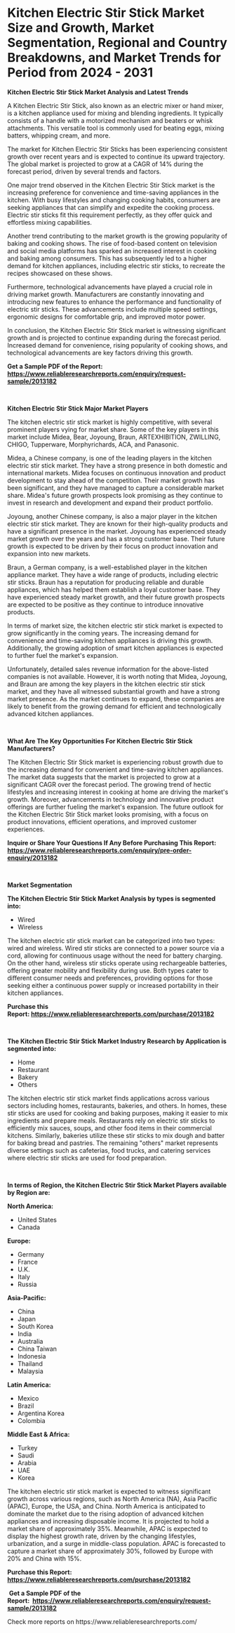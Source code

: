 <p><h1>Kitchen Electric Stir Stick Market Size and Growth, Market Segmentation, Regional and Country Breakdowns, and Market Trends for Period from 2024 -  2031</h1></p><p><strong>Kitchen Electric Stir Stick Market Analysis and Latest Trends</strong></p>
<p><p>A Kitchen Electric Stir Stick, also known as an electric mixer or hand mixer, is a kitchen appliance used for mixing and blending ingredients. It typically consists of a handle with a motorized mechanism and beaters or whisk attachments. This versatile tool is commonly used for beating eggs, mixing batters, whipping cream, and more.</p><p>The market for Kitchen Electric Stir Sticks has been experiencing consistent growth over recent years and is expected to continue its upward trajectory. The global market is projected to grow at a CAGR of 14% during the forecast period, driven by several trends and factors.</p><p>One major trend observed in the Kitchen Electric Stir Stick market is the increasing preference for convenience and time-saving appliances in the kitchen. With busy lifestyles and changing cooking habits, consumers are seeking appliances that can simplify and expedite the cooking process. Electric stir sticks fit this requirement perfectly, as they offer quick and effortless mixing capabilities.</p><p>Another trend contributing to the market growth is the growing popularity of baking and cooking shows. The rise of food-based content on television and social media platforms has sparked an increased interest in cooking and baking among consumers. This has subsequently led to a higher demand for kitchen appliances, including electric stir sticks, to recreate the recipes showcased on these shows.</p><p>Furthermore, technological advancements have played a crucial role in driving market growth. Manufacturers are constantly innovating and introducing new features to enhance the performance and functionality of electric stir sticks. These advancements include multiple speed settings, ergonomic designs for comfortable grip, and improved motor power.</p><p>In conclusion, the Kitchen Electric Stir Stick market is witnessing significant growth and is projected to continue expanding during the forecast period. Increased demand for convenience, rising popularity of cooking shows, and technological advancements are key factors driving this growth.</p></p>
<p><strong>Get a Sample PDF of the Report:&nbsp; <a href="https://www.reliableresearchreports.com/enquiry/request-sample/2013182">https://www.reliableresearchreports.com/enquiry/request-sample/2013182</a></strong></p>
<p>&nbsp;</p>
<p><strong>Kitchen Electric Stir Stick Major Market Players</strong></p>
<p><p>The kitchen electric stir stick market is highly competitive, with several prominent players vying for market share. Some of the key players in this market include Midea, Bear, Joyoung, Braun, ARTEXHIBITION, ZWILLING, CHIGO, Tupperware, Morphyrichards, ACA, and Panasonic.</p><p>Midea, a Chinese company, is one of the leading players in the kitchen electric stir stick market. They have a strong presence in both domestic and international markets. Midea focuses on continuous innovation and product development to stay ahead of the competition. Their market growth has been significant, and they have managed to capture a considerable market share. Midea's future growth prospects look promising as they continue to invest in research and development and expand their product portfolio.</p><p>Joyoung, another Chinese company, is also a major player in the kitchen electric stir stick market. They are known for their high-quality products and have a significant presence in the market. Joyoung has experienced steady market growth over the years and has a strong customer base. Their future growth is expected to be driven by their focus on product innovation and expansion into new markets.</p><p>Braun, a German company, is a well-established player in the kitchen appliance market. They have a wide range of products, including electric stir sticks. Braun has a reputation for producing reliable and durable appliances, which has helped them establish a loyal customer base. They have experienced steady market growth, and their future growth prospects are expected to be positive as they continue to introduce innovative products.</p><p>In terms of market size, the kitchen electric stir stick market is expected to grow significantly in the coming years. The increasing demand for convenience and time-saving kitchen appliances is driving this growth. Additionally, the growing adoption of smart kitchen appliances is expected to further fuel the market's expansion.</p><p>Unfortunately, detailed sales revenue information for the above-listed companies is not available. However, it is worth noting that Midea, Joyoung, and Braun are among the key players in the kitchen electric stir stick market, and they have all witnessed substantial growth and have a strong market presence. As the market continues to expand, these companies are likely to benefit from the growing demand for efficient and technologically advanced kitchen appliances.</p></p>
<p>&nbsp;</p>
<p><strong>What Are The Key Opportunities For Kitchen Electric Stir Stick Manufacturers?</strong></p>
<p><p>The Kitchen Electric Stir Stick market is experiencing robust growth due to the increasing demand for convenient and time-saving kitchen appliances. The market data suggests that the market is projected to grow at a significant CAGR over the forecast period. The growing trend of hectic lifestyles and increasing interest in cooking at home are driving the market's growth. Moreover, advancements in technology and innovative product offerings are further fueling the market's expansion. The future outlook for the Kitchen Electric Stir Stick market looks promising, with a focus on product innovations, efficient operations, and improved customer experiences.</p></p>
<p><strong>Inquire or Share Your Questions If Any Before Purchasing This Report: <a href="https://www.reliableresearchreports.com/enquiry/pre-order-enquiry/2013182">https://www.reliableresearchreports.com/enquiry/pre-order-enquiry/2013182</a></strong></p>
<p>&nbsp;</p>
<p><strong>Market Segmentation</strong></p>
<p><strong>The Kitchen Electric Stir Stick Market Analysis by types is segmented into:</strong></p>
<p><ul><li>Wired</li><li>Wireless</li></ul></p>
<p><p>The kitchen electric stir stick market can be categorized into two types: wired and wireless. Wired stir sticks are connected to a power source via a cord, allowing for continuous usage without the need for battery charging. On the other hand, wireless stir sticks operate using rechargeable batteries, offering greater mobility and flexibility during use. Both types cater to different consumer needs and preferences, providing options for those seeking either a continuous power supply or increased portability in their kitchen appliances.</p></p>
<p><strong>Purchase this Report:&nbsp;<a href="https://www.reliableresearchreports.com/purchase/2013182">https://www.reliableresearchreports.com/purchase/2013182</a></strong></p>
<p>&nbsp;</p>
<p><strong>The Kitchen Electric Stir Stick Market Industry Research by Application is segmented into:</strong></p>
<p><ul><li>Home</li><li>Restaurant</li><li>Bakery</li><li>Others</li></ul></p>
<p><p>The kitchen electric stir stick market finds applications across various sectors including homes, restaurants, bakeries, and others. In homes, these stir sticks are used for cooking and baking purposes, making it easier to mix ingredients and prepare meals. Restaurants rely on electric stir sticks to efficiently mix sauces, soups, and other food items in their commercial kitchens. Similarly, bakeries utilize these stir sticks to mix dough and batter for baking bread and pastries. The remaining "others" market represents diverse settings such as cafeterias, food trucks, and catering services where electric stir sticks are used for food preparation.</p></p>
<p>&nbsp;</p>
<p><strong>In terms of Region, the Kitchen Electric Stir Stick Market Players available by Region are:</strong></p>
<p>
    <p> <strong> North America: </strong>
        <ul>
            <li>United States</li>
            <li>Canada</li>
        </ul>
        </p> 
    <p> <strong> Europe: </strong>
        <ul>
            <li>Germany</li>
            <li>France</li>
            <li>U.K.</li>
            <li>Italy</li>
            <li>Russia</li>
        </ul>
        </p> 
    <p> <strong> Asia-Pacific: </strong>
        <ul>
            <li>China</li>
            <li>Japan</li>
            <li>South Korea</li>
            <li>India</li>
            <li>Australia</li>
            <li>China Taiwan</li>
            <li>Indonesia</li>
            <li>Thailand</li>
            <li>Malaysia</li>
        </ul>
        </p> 
    <p> <strong> Latin America: </strong>
        <ul>
            <li>Mexico</li>
            <li>Brazil</li>
            <li>Argentina Korea</li>
            <li>Colombia</li>
        </ul>
        </p> 
    <p> <strong> Middle East & Africa: </strong>
        <ul>
            <li>Turkey</li>
            <li>Saudi</li>
            <li>Arabia</li>
            <li>UAE</li>
            <li>Korea</li>
        </ul>
    </p>
    </p>
<p><p>The kitchen electric stir stick market is expected to witness significant growth across various regions, such as North America (NA), Asia Pacific (APAC), Europe, the USA, and China. North America is anticipated to dominate the market due to the rising adoption of advanced kitchen appliances and increasing disposable income. It is projected to hold a market share of approximately 35%. Meanwhile, APAC is expected to display the highest growth rate, driven by the changing lifestyles, urbanization, and a surge in middle-class population. APAC is forecasted to capture a market share of approximately 30%, followed by Europe with 20% and China with 15%.</p></p>
<p><strong>Purchase this Report: <a href="https://www.reliableresearchreports.com/purchase/2013182">https://www.reliableresearchreports.com/purchase/2013182</a></strong></p>
<p>&nbsp;<strong>Get a Sample PDF of the Report:&nbsp;&nbsp;<a href="https://www.reliableresearchreports.com/enquiry/request-sample/2013182">https://www.reliableresearchreports.com/enquiry/request-sample/2013182</a></strong></p>
<p><strong></strong></p>
<p>Check more reports on https://www.reliableresearchreports.com/</p>